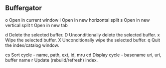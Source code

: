 Buffergator
-----------
o      Open in current window
i      Open in new horizontal split
s      Open in new vertical split
t      Open in new tab

d      Delete the selected buffer.
D      Unconditionally delete the selected buffer.
x      Wipe the selected buffer.
X      Unconditionally wipe the selected buffer.
q      Quit the index/catalog window.

cs     Sort cycle - name, path, ext, id, mru
cd     Display cycle - basename uri, uri, buffer name
r      Update (rebuild/refresh) index.
